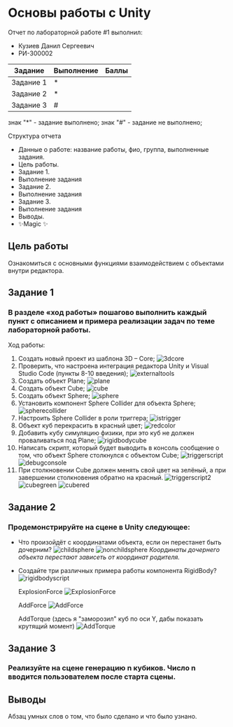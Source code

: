 # Основы работы с Unity
Отчет по лабораторной работе #1 выполнил:
- Кузиев Данил Сергеевич
- РИ-300002

| Задание | Выполнение | Баллы |
| ------ | ------ | ------ |
| Задание 1 | * |   |
| Задание 2 | * |   |
| Задание 3 | # |   |

знак "*" - задание выполнено; знак "#" - задание не выполнено;

<!--  [![N|Solid](https://cldup.com/dTxpPi9lDf.thumb.png)](https://nodesource.com/products/nsolid) -->

<!-- [![Build Status](https://travis-ci.org/joemccann/dillinger.svg?branch=master)](https://travis-ci.org/joemccann/dillinger) -->

Структура отчета

- Данные о работе: название работы, фио, группа, выполненные задания.
- Цель работы.
- Задание 1.
- Выполнение задания
- Задание 2.
- Выполнение задания
- Задание 3.
- Выполнение задания
- Выводы.
- ✨Magic ✨

## Цель работы
Ознакомиться с основными функциями взаимодействием с объектами внутри редактора.

## Задание 1
### В разделе «ход работы» пошагово выполнить каждый пункт с описанием и примера реализации задач по теме лабораторной работы.
Ход работы:
1) Создать новый проект из шаблона 3D – Core;
  ![3dcore](screenshots/3dcore.png)
2) Проверить, что настроена интеграция редактора Unity и Visual Studio Code
(пункты 8-10 введения);
  ![externaltools](screenshots/externaltools.png)
3) Создать объект Plane;
  ![plane](screenshots/plane.png)
4) Создать объект Cube;
  ![cube](screenshots/cube.png)
5) Создать объект Sphere;
  ![sphere](screenshots/sphere.png)
6) Установить компонент Sphere Collider для объекта Sphere;
  ![spherecollider](screenshots/spherecollider.png)
7) Настроить Sphere Collider в роли триггера;
  ![istrigger](screenshots/istrigger.png)
8) Объект куб перекрасить в красный цвет;
  ![redcolor](screenshots/redcolor.png)
9) Добавить кубу симуляцию физики, при это куб не должен проваливаться под Plane;
  ![rigidbodycube](screenshots/rigidbodycube.png)
10) Написать скрипт, который будет выводить в консоль сообщение о том, что объект Sphere столкнулся с объектом Cube;
  ![triggerscript](screenshots/triggerscript.png)
  ![debugconsole](screenshots/debugconsole.png)
11) При столкновении Cube должен менять свой цвет на зелёный, а при завершении столкновения обратно на красный.
  ![triggerscript2](screenshots/triggerscript2.png)
  ![cubegreen](screenshots/cubegreen.png)
  ![cubered](screenshots/cubered.png)


## Задание 2
### Продемонстрируйте на сцене в Unity следующее:
- Что произойдёт с координатами объекта, если он перестанет быть дочерним?
  ![childsphere](screenshots/childsphere.png)
  ![nonchildsphere](screenshots/nonchildsphere.png)
  *Координаты дочернего объекта перестают зависеть от координат родителя.*
  
- Создайте три различных примера работы компонента RigidBody?
  ![rigidbodyscript](screenshots/rigidbodyscript.png)
  
  ExplosionForce
  ![ExplosionForce](screenshots/ExplosionForce.gif)
  
  AddForce
  ![AddForce](screenshots/AddForce.gif)
  
  AddTorque (здесь я "заморозил" куб по оси Y, дабы показать крутящий момент)
  ![AddTorque](screenshots/AddTorque.gif)

## Задание 3
### Реализуйте на сцене генерацию n кубиков. Число n вводится пользователем после старта сцены.

## Выводы

Абзац умных слов о том, что было сделано и что было узнано.
